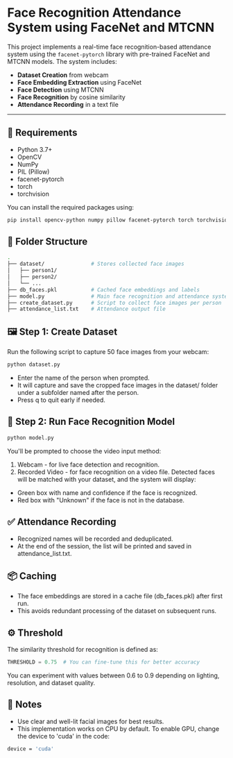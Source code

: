 # Face Recognition Attendance System using FaceNet and MTCNN

This project implements a real-time face recognition-based attendance system using the `facenet-pytorch` library with pre-trained FaceNet and MTCNN models. The system includes:

- **Dataset Creation** from webcam
- **Face Embedding Extraction** using FaceNet
- **Face Detection** using MTCNN
- **Face Recognition** by cosine similarity
- **Attendance Recording** in a text file

---

## 🔧 Requirements

- Python 3.7+
- OpenCV
- NumPy
- PIL (Pillow)
- facenet-pytorch
- torch
- torchvision

You can install the required packages using:

```bash
pip install opencv-python numpy pillow facenet-pytorch torch torchvision
```

## 📁 Folder Structure
```bash
.
├── dataset/               # Stores collected face images
│   ├── person1/
│   ├── person2/
│   └── ...
├── db_faces.pkl           # Cached face embeddings and labels
├── model.py               # Main face recognition and attendance system
├── create_dataset.py      # Script to collect face images per person
├── attendance_list.txt    # Attendance output file
```
## 🖼️ Step 1: Create Dataset

Run the following script to capture 50 face images from your webcam:
```bash
python dataset.py
```
- Enter the name of the person when prompted.
- It will capture and save the cropped face images in the dataset/ folder under a subfolder named after the person.
- Press q to quit early if needed.
## 🧠 Step 2: Run Face Recognition Model
```bash
python model.py
```
You'll be prompted to choose the video input method:

1. Webcam - for live face detection and recognition.
2. Recorded Video - for face recognition on a video file.
Detected faces will be matched with your dataset, and the system will display:
- Green box with name and confidence if the face is recognized.
- Red box with "Unknown" if the face is not in the database.
## ✅ Attendance Recording

- Recognized names will be recorded and deduplicated.
- At the end of the session, the list will be printed and saved in attendance_list.txt.
## 📦 Caching

- The face embeddings are stored in a cache file (db_faces.pkl) after first run.
- This avoids redundant processing of the dataset on subsequent runs.
## ⚙️ Threshold

The similarity threshold for recognition is defined as:
```python
THRESHOLD = 0.75  # You can fine-tune this for better accuracy
```
You can experiment with values between 0.6 to 0.9 depending on lighting, resolution, and dataset quality.

## 📌 Notes

- Use clear and well-lit facial images for best results.
- This implementation works on CPU by default. To enable GPU, change the device to 'cuda' in the code:
```bash
device = 'cuda'
```
